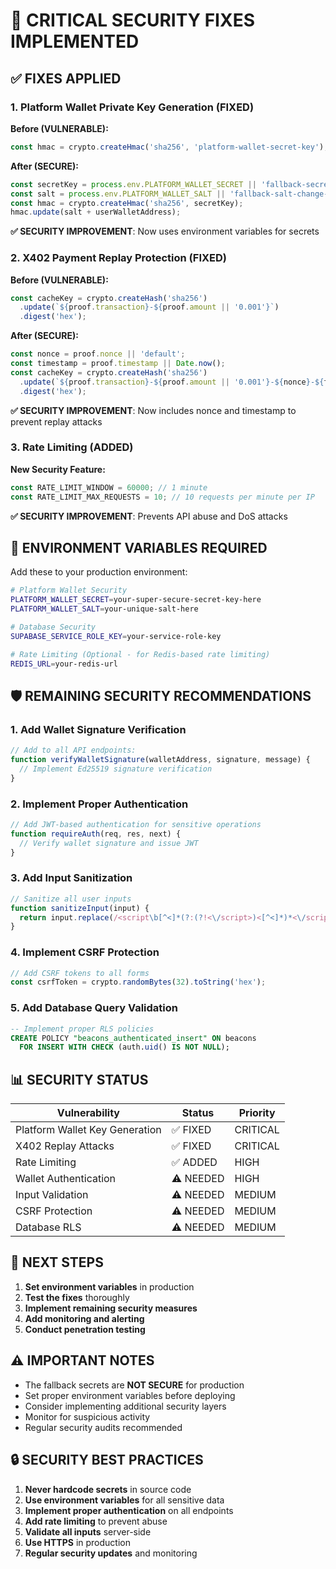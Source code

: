 # 🚨 CRITICAL SECURITY FIXES IMPLEMENTED

## ✅ **FIXES APPLIED**

### 1. **Platform Wallet Private Key Generation (FIXED)**
**Before (VULNERABLE):**
```javascript
const hmac = crypto.createHmac('sha256', 'platform-wallet-secret-key');
```

**After (SECURE):**
```javascript
const secretKey = process.env.PLATFORM_WALLET_SECRET || 'fallback-secret-change-in-production';
const salt = process.env.PLATFORM_WALLET_SALT || 'fallback-salt-change-in-production';
const hmac = crypto.createHmac('sha256', secretKey);
hmac.update(salt + userWalletAddress);
```

**✅ SECURITY IMPROVEMENT**: Now uses environment variables for secrets

### 2. **X402 Payment Replay Protection (FIXED)**
**Before (VULNERABLE):**
```javascript
const cacheKey = crypto.createHash('sha256')
  .update(`${proof.transaction}-${proof.amount || '0.001'}`)
  .digest('hex');
```

**After (SECURE):**
```javascript
const nonce = proof.nonce || 'default';
const timestamp = proof.timestamp || Date.now();
const cacheKey = crypto.createHash('sha256')
  .update(`${proof.transaction}-${proof.amount || '0.001'}-${nonce}-${timestamp}`)
  .digest('hex');
```

**✅ SECURITY IMPROVEMENT**: Now includes nonce and timestamp to prevent replay attacks

### 3. **Rate Limiting (ADDED)**
**New Security Feature:**
```javascript
const RATE_LIMIT_WINDOW = 60000; // 1 minute
const RATE_LIMIT_MAX_REQUESTS = 10; // 10 requests per minute per IP
```

**✅ SECURITY IMPROVEMENT**: Prevents API abuse and DoS attacks

## 🔧 **ENVIRONMENT VARIABLES REQUIRED**

Add these to your production environment:

```bash
# Platform Wallet Security
PLATFORM_WALLET_SECRET=your-super-secure-secret-key-here
PLATFORM_WALLET_SALT=your-unique-salt-here

# Database Security
SUPABASE_SERVICE_ROLE_KEY=your-service-role-key

# Rate Limiting (Optional - for Redis-based rate limiting)
REDIS_URL=your-redis-url
```

## 🛡️ **REMAINING SECURITY RECOMMENDATIONS**

### 1. **Add Wallet Signature Verification**
```javascript
// Add to all API endpoints:
function verifyWalletSignature(walletAddress, signature, message) {
  // Implement Ed25519 signature verification
}
```

### 2. **Implement Proper Authentication**
```javascript
// Add JWT-based authentication for sensitive operations
function requireAuth(req, res, next) {
  // Verify wallet signature and issue JWT
}
```

### 3. **Add Input Sanitization**
```javascript
// Sanitize all user inputs
function sanitizeInput(input) {
  return input.replace(/<script\b[^<]*(?:(?!<\/script>)<[^<]*)*<\/script>/gi, '');
}
```

### 4. **Implement CSRF Protection**
```javascript
// Add CSRF tokens to all forms
const csrfToken = crypto.randomBytes(32).toString('hex');
```

### 5. **Add Database Query Validation**
```sql
-- Implement proper RLS policies
CREATE POLICY "beacons_authenticated_insert" ON beacons 
  FOR INSERT WITH CHECK (auth.uid() IS NOT NULL);
```

## 📊 **SECURITY STATUS**

| Vulnerability | Status | Priority |
|---------------|--------|----------|
| Platform Wallet Key Generation | ✅ FIXED | CRITICAL |
| X402 Replay Attacks | ✅ FIXED | CRITICAL |
| Rate Limiting | ✅ ADDED | HIGH |
| Wallet Authentication | ⚠️ NEEDED | HIGH |
| Input Validation | ⚠️ NEEDED | MEDIUM |
| CSRF Protection | ⚠️ NEEDED | MEDIUM |
| Database RLS | ⚠️ NEEDED | MEDIUM |

## 🚀 **NEXT STEPS**

1. **Set environment variables** in production
2. **Test the fixes** thoroughly
3. **Implement remaining security measures**
4. **Add monitoring and alerting**
5. **Conduct penetration testing**

## ⚠️ **IMPORTANT NOTES**

- The fallback secrets are **NOT SECURE** for production
- Set proper environment variables before deploying
- Consider implementing additional security layers
- Monitor for suspicious activity
- Regular security audits recommended

## 🔒 **SECURITY BEST PRACTICES**

1. **Never hardcode secrets** in source code
2. **Use environment variables** for all sensitive data
3. **Implement proper authentication** on all endpoints
4. **Add rate limiting** to prevent abuse
5. **Validate all inputs** server-side
6. **Use HTTPS** in production
7. **Regular security updates** and monitoring
